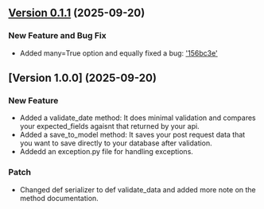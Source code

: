 ## [Version 0.1.1](https://github.com/JohnStares/mini-flask-serializer/tags) (2025-09-20)

### New Feature and Bug Fix

- Added many=True option and equally fixed a bug: ['156bc3e'](https://github.com/JohnStares/mini-flask-serializer/commit/34c41564c55106c64d3d43d81fdc4d8de5772863)


## [Version 1.0.0] (2025-09-20)

### New Feature 

- Added a validate_date method: It does minimal validation and compares your expected_fields agaisnt that returned by your api.
- Added a save_to_model method: It saves your post request data that you want to save directly to your database after validation.
- Addedd an exception.py file for handling exceptions.

### Patch

- Changed def serializer to def validate_data and added more note on the method documentation.
